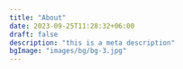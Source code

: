 ```yaml
---
title: "About"
date: 2023-09-25T11:28:32+06:00
draft: false
description: "this is a meta description"
bgImage: "images/bg/bg-3.jpg"
---
```

